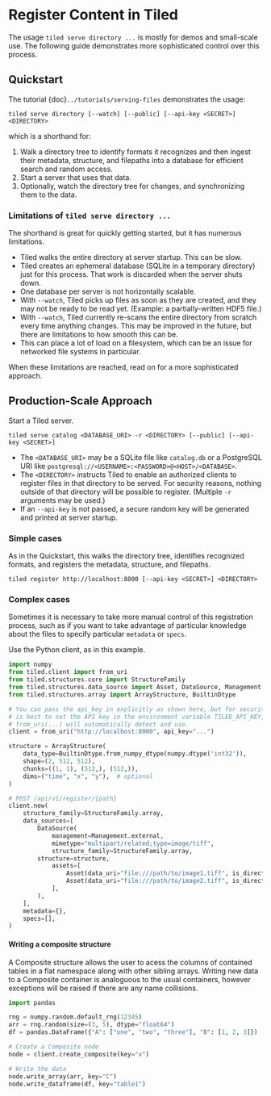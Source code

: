 # Register Content in Tiled

The usage `tiled serve directory ...` is mostly for demos and small-scale use.
The following guide demonstrates more sophisticated control over this process.

## Quickstart

The tutorial {doc}`../tutorials/serving-files` demonstrates the usage:

```
tiled serve directory [--watch] [--public] [--api-key <SECRET>] <DIRECTORY>
```

which is a shorthand for:

1. Walk a directory tree to identify formats it recognizes and then ingest their
   metadata, structure, and filepaths into a database for efficient search and
   random access.
2. Start a server that uses that data.
3. Optionally, watch the directory tree for changes, and synchronizing them to
   the data.

### Limitations of `tiled serve directory ...`

The shorthand is great for quickly getting started, but it has numerous
limitations.

- Tiled walks the entire directory at server startup. This can be slow.
- Tiled creates an ephemeral database (SQLite in a temporary directory)
  just for this process. That work is discarded when the server shuts down.
- One database per server is not horizontally scalable.
- With `--watch`, Tiled picks up files as soon as they are created, and
  they may not be ready to be read yet. (Example: a partially-written HDF5
  file.)
- With `--watch`, Tiled currently re-scans the entire directory from scratch
  every time anything changes. This may be improved in the future, but there
  are limitations to how smooth this can be.
- This can place a lot of load on a filesystem, which can be an issue for
  networked file systems in particular.

When these limitations are reached, read on for a more sophisticated approach.

## Production-Scale Approach

Start a Tiled server.

```
tiled serve catalog <DATABASE_URI> -r <DIRECTORY> [--public] [--api-key <SECRET>]
```

- The `<DATABASE_URI>` may be a SQLite file like `catalog.db` or a PostgreSQL
  URI like `postgresql://<USERNAME>:<PASSWORD>@<HOST>/<DATABASE>`.
- The `<DIRECTORY>` instructs Tiled to enable an authorized clients to register
  files in that directory to be served. For security reasons, nothing outside
  of that directory will be possible to register. (Multiple `-r` arguments may
  be used.)
- If an `--api-key` is not passed, a secure random key will be generated and
  printed at server startup.

### Simple cases

As in the Quickstart, this walks the directory tree, identifies recognized
formats, and registers the metadata, structure, and filepaths.

```
tiled register http://localhost:8000 [--api-key <SECRET>] <DIRECTORY>
```

### Complex cases

Sometimes it is necessary to take more manual control of this registration
process, such as if you want to take advantage of particular knowledge
about the files to specify particular `metadata` or `specs`.

Use the Python client, as in this example.

```py
import numpy
from tiled.client import from_uri
from tiled.structures.core import StructureFamily
from tiled.structures.data_source import Asset, DataSource, Management
from tiled.structures.array import ArrayStructure, BuiltinDtype

# You can pass the api_key in explicitly as shown here, but for security, it
# is best to set the API key in the environment variable TILED_API_KEY, which
# from_uri(...) will automatically detect and use.
client = from_uri("http://localhost:8000", api_key="...")

structure = ArrayStructure(
    data_type=BuiltinDtype.from_numpy_dtype(numpy.dtype('int32')),
    shape=(2, 512, 512),
    chunks=((1, 1), (512,), (512,)),
    dims=("time", "x", "y"),  # optional
)

# POST /api/v1/register/{path}
client.new(
    structure_family=StructureFamily.array,
    data_sources=[
        DataSource(
            management=Management.external,
            mimetype="multipart/related;type=image/tiff",
            structure_family=StructureFamily.array,
	    structure=structure,
            assets=[
                Asset(data_uri="file:///path/to/image1.tiff", is_directory=False, parameter="data_uri", num=1),
                Asset(data_uri="file:///path/to/image2.tiff", is_directory=False, parameter="data_uri", num=2),
            ],
        ),
    ],
    metadata={},
    specs=[],
)
```

#### Writing a composite structure

A Composite structure allows the user to acess the columns of contained tables in
a flat namespace along with other sibling arrays. Writing new data to a Composite container
is analoguous to the usual containers, however exceptions will be raised if there are
any name collisions.

```python
import pandas

rng = numpy.random.default_rng(12345)
arr = rng.random(size=(3, 5), dtype="float64")
df = pandas.DataFrame({"A": ["one", "two", "three"], "B": [1, 2, 3]})

# Create a Composite node
node = client.create_composite(key="x")

# Write the data
node.write_array(arr, key="C")
node.write_dataframe(df, key="table1")
```
